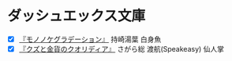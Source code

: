 # ダッシュエックス文庫

* [x] [『モノノケグラデーション』](@4086310279@) 持崎湯葉 白身魚
* [x] [『クズと金貨のクオリディア』](@4086310244@) さがら総 渡航(Speakeasy) 仙人掌
